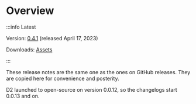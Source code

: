 # Overview

:::info Latest

Version: [0.4.1](/releases/0.4.1) (released April 17, 2023)

Downloads: [Assets](https://github.com/terrastruct/d2/releases/tag/v0.4.1)

:::

These release notes are the same one as the ones on GitHub releases. They are copied here
for convenience and posterity.

D2 launched to open-source on version 0.0.12, so the changelogs start 0.0.13 and on.
